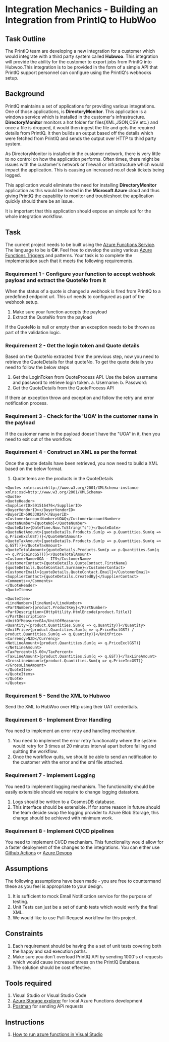 
# Integration Mechanics - Building an Integration from PrintIQ to HubWoo

## Task Outline

The PrintIQ team are developing a new integration for a customer which would integrate with a third party system called **Hubwoo**. This integration will provide the ability for the customer to export jobs from PrintIQ into Hubwoo.This integration is to be provided in the form of a simple API that PrintIQ support personnel can configure using the PrintIQ's webhooks setup.

## Background

PrintIQ maintains a set of applications for providing various integrations. One of those applications, is **DirectoryMonitor**. This application is a windows service which is installed in the customer's infrastructure. **DirectoryMonitor** monitors a hot folder for files(XML,JSON,CSV etc.) and once a file is dropped, it would then ingest the file and gets the required details from PrintIQ. It then builds an output based off the details which were fetched from PrintIQ and sends the output over HTTP to third party system.

As DirectoryMonitor is installed in the customer network, there is very little to no control on how the application performs. Often times, there might be issues with the customer's network or firewall or infrastructure which would impact the application. This is causing an increased no.of desk tickets being logged.

This application would eliminate the need for installing **DirectoryMonitor** application as this would be hosted in the **Microsoft Azure** cloud and thus giving PrintIQ the capability to monitor and troubleshoot the application quickly should there be an issue.

It is important that this application should expose an simple api for the whole integration workflow.

## Task

The current project needs to be built using the [Azure Functions Service](https://docs.microsoft.com/en-us/azure/azure-functions/). The language to be is **C#**. Feel free to develop the using various [Azure Functions Triggers](https://docs.microsoft.com/en-us/azure/azure-functions/functions-triggers-bindings?tabs=csharp) and patterns. Your task is to complete the implementation such that it meets the following requirements.

### Requirement 1 - Configure your function to accept webhook payload and extract the QuoteNo from it

When the status of a quote is changed a webhook is fired from PrintIQ to a predefined endpoint url. This url needs to configured as part of the webhook setup.

1. Make sure your function accepts the payload
2. Extract the QuoteNo from the payload 

If the QuoteNo is null or empty then an exception needs to be thrown as part of the validation logic. 

### Requirement 2 - Get the login token and Quote details 

Based on the QuoteNo extracted from the previous step, now you need to retrieve the QuoteDetails for that quoteNo. To get the quote details you need to follow the below steps

1. Get the LoginToken from QuoteProcess API. Use the below username and password to retrieve login token.
    a. Username:
    b. Password:
2. Get the QuoteDetails from the QuoteProcess API

If there an exception throw and exception and follow the retry and error notification process. 

### Requirement 3 - Check for the 'UOA' in the customer name in the payload

If the customer name in the payload doesn't have the "UOA" in it, then you need to exit out of the workflow.

### Requirement 4 - Construct an XML as per the format

Once the quote details have been retrieved, you now need to build a XML based on the below format. 

1. QuoteItems are the products in the QuoteDetails

```<?xml version="1.0" encoding="iso-8859-1"?>
<Quotes xmlns:xsi=http://www.w3.org/2001/XMLSchema-instance xmlns:xsd=http://www.w3.org/2001/XMLSchema>
<Quote>
<QuoteHeader>
<SupplierID>591516476</SupplierID>
<BuyerVendorID></BuyerVendorID>
<BuyerID>590330247</BuyerID>
<CustomerAccountNumber>UOAQ</CustomerAccountNumber>
<QuoteNumber>{quoteNo}</QuoteNumber>
<QuoteDate>{DateTime.Now.ToString("s")}</QuoteDate>
<QuoteNetAmount>{quoteDetails.Products.Sum(p => p.Quantities.Sum(q => q.PriceExclGST))}</QuoteNetAmount>
<QuoteTaxAmount>{quoteDetails.Products.Sum(p => p.Quantities.Sum(q => q.GST))}</QuoteTaxAmount>
<QuoteTotalAmount>{quoteDetails.Products.Sum(p => p.Quantities.Sum(q => q.PriceIncGST))}</QuoteTotalAmount>
<CustomerName>UOA - ITS</CustomerName>
<CustomerContact>{quoteDetails.QuoteContact.FirstName} {quoteDetails.QuoteContact.Surname}</CustomerContact>
<CustomerEmail>{quoteDetails.QuoteContact.Email}</CustomerEmail>
<SupplierContact>{quoteDetails.CreatedBy}</SupplierContact>
<Comments></Comments>
</QuoteHeader>
<QuoteItems>

<QuoteItem>
<LineNumber>{lineNum}</LineNumber>
<PartNumber>{product.ProductKey}</PartNumber>
<PartDescription>{HttpUtility.HtmlEncode(product.Title)}</PartDescription>
<UnitOfMeasure>EA</UnitOfMeasure>
<Quantity>{product.Quantities.Sum(q => q.Quantity)}</Quantity>
<UnitPrice>{product.Quantities.Sum(q => q.PriceExclGST) / product.Quantities.Sum(q => q.Quantity)}</UnitPrice>
<Currency>NZD</Currency>
<NetLineAmount>{product.Quantities.Sum(q => q.PriceExclGST)}</NetLineAmount>
<TaxPercent>15.00</TaxPercent>
<TaxLineAmount>{product.Quantities.Sum(q => q.GST)}</TaxLineAmount>
<GrossLineAmount>{product.Quantities.Sum(q => q.PriceIncGST)}</GrossLineAmount>
</QuoteItem>
</QuoteItems>
</Quote>
</Quotes>
```
### Requirement 5 - Send the XML to Hubwoo

Send the XML to HubWoo over Http using their UAT credentials. 

### Requirement 6 - Implement Error Handling

You need to implement an error retry and handling mechanism. 

1. You need to implement the error retry functionality where the system would retry for 3 times at 20 minutes interval apart before failing and quitting the workflow.
2. Once the workflow quits, we should be able to send an notification to the customer with the error and the xml file attached.

### Requirement 7 - Implement Logging

You need to implement logging mechanism. The functionality should be easily extensible should we require to change logging datastore. 

1. Logs should be written to a CosmosDB database.
2. This interface should be extensible. If for some reason in future should the team decide swap the logging provider to Azure Blob Storage, this change should be achieved with minimum work.


### Requirement 8 - Implement CI/CD pipelines

You need to implement CI/CD mechanism. This functionality would allow for a faster deployment of the changes to the integrations.
You can either use [Github Actions](https://docs.github.com/en/actions) or [Azure Devops](https://docs.microsoft.com/en-us/azure/devops/?view=azure-devops)


## Assumptions

The following assumptions have been made - you are free to countermand these as you feel is appropriate to your design.

1. It is sufficient to mock Email Notification service for the purpose of testing.
2. Unit Tests can just be a set of dumb tests which would verify the final XML.
3. We would like to use Pull-Request workflow for this project. 

## Constraints

1. Each requirement should be having the a set of unit tests covering both the happy and sad execution paths. 
2. Make sure you don't overload PrintIQ API by sending 1000's of requests which would cause increased stress on the PrintIQ Database.
3. The solution should be cost effective.

## Tools required
1. Visual Studio or Visual Studio Code
2. [Azure Storage explorer](https://azure.microsoft.com/en-us/features/storage-explorer/) for local Azure Functions development
3. [Postman](https://www.postman.com/downloads/) for sending APi requests

## Instructions
1. [How to run azure functions in Visual Studio](https://docs.microsoft.com/en-us/azure/azure-functions/functions-develop-vs)
